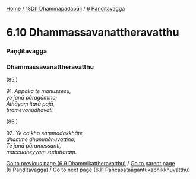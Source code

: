 
[Home](/) / [18Dh Dhammapadapāḷi](../../18Dh.md) / [6 Paṇḍitavagga](../6.md)

# 6.10 Dhammassavanattheravatthu

### Paṇḍitavagga

### Dhammassavanattheravatthu

(85.)

91\. _Appakā te manussesu,_  
_ye janā pāragāmino;_  
_Athāyaṃ itarā pajā,_  
_tīramevānudhāvati._  


(86.)

92\. _Ye ca kho sammadakkhāte,_  
_dhamme dhammānuvattino;_  
_Te janā pāramessanti,_  
_maccudheyyaṃ suduttaraṃ._  


[Go to previous page (6.9 Dhammikattheravatthu)](6.9.md) / [Go to parent page (6 Paṇḍitavagga)](../6.md) / [Go to next page (6.11 Pañcasataāgantukabhikkhuvatthu)](6.11.md)


